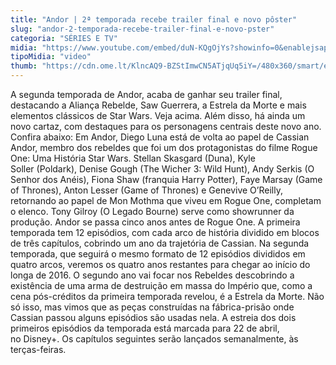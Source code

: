 ```yaml
---
title: "Andor | 2ª temporada recebe trailer final e novo pôster"
slug: "andor-2-temporada-recebe-trailer-final-e-novo-pster"
categoria: "SÉRIES E TV"
midia: "https://www.youtube.com/embed/duN-KQgOjYs?showinfo=0&enablejsapi=1"
tipoMidia: "video"
thumb: "https://cdn.ome.lt/KlncAQ9-BZStImwCN5ATjqUq5iY=/480x360/smart/extras/conteudos/Captura_de_tela_2025-03-24_120414.png"
---
```


A segunda temporada de Andor, acaba de ganhar seu trailer final, destacando a Aliança Rebelde, Saw Guerrera, a Estrela da Morte e mais elementos clássicos de Star Wars. Veja acima.
Além disso, há ainda um novo cartaz, com destaques para os personagens centrais deste novo ano. Confira abaixo:
Em Andor, Diego Luna está de volta ao papel de Cassian Andor, membro dos rebeldes que foi um dos protagonistas do filme Rogue One: Uma História Star Wars. Stellan Skasgard (Duna), Kyle Soller (Poldark), Denise Gough (The Wicher 3: Wild Hunt), Andy Serkis (O Senhor dos Anéis), Fiona Shaw (franquia Harry Potter), Faye Marsay (Game of Thrones), Anton Lesser (Game of Thrones) e Genevive O’Reilly, retornando ao papel de Mon Mothma que viveu em Rogue One, completam o elenco. Tony Gilroy (O Legado Bourne) serve como showrunner da produção.
Andor se passa cinco anos antes de Rogue One. A primeira temporada tem 12 episódios, com cada arco de história dividido em blocos de três capítulos, cobrindo um ano da trajetória de Cassian. Na segunda temporada, que seguirá o mesmo formato de 12 episódios divididos em quatro arcos, veremos os quatro anos restantes para chegar ao início do longa de 2016.
O segundo ano vai focar nos Rebeldes descobrindo a existência de uma arma de destruição em massa do Império que, como a cena pós-créditos da primeira temporada revelou, é a Estrela da Morte. Não só isso, mas vimos que as peças construídas na fábrica-prisão onde Cassian passou alguns episódios são usadas nela.
A estreia dos dois primeiros episódios da temporada está marcada para 22 de abril, no Disney+. Os capítulos seguintes serão lançados semanalmente, às terças-feiras.